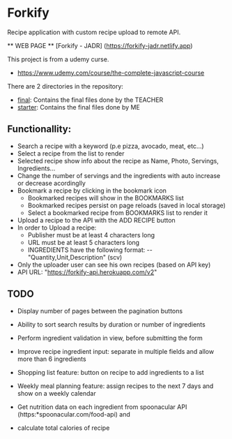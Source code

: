 # Forkify

Recipe application with custom recipe upload to remote API.

** WEB PAGE **
[Forkify - JADR] (https://forkify-jadr.netlify.app)

This project is from a udemy curse.

- https://www.udemy.com/course/the-complete-javascript-course

There are 2 directories in the repository:

- [final](https://github.com/JoseAlbDR/forkify/tree/main/final): Contains the final files done by the TEACHER
- [starter](https://github.com/JoseAlbDR/forkify/tree/main/starter): Contains the final files done by ME

## Functionallity:

- Search a recipe with a keyword (p.e pizza, avocado, meat, etc...)
- Select a recipe from the list to render
- Selected recipe show info about the recipe as Name, Photo, Servings, Ingredients...
- Change the number of servings and the ingredients with auto increase or decrease acordinglly
- Bookmark a recipe by clicking in the bookmark icon
  - Bookmarked recipes will show in the BOOKMARKS list
  - Bookmarked recipes persist on page reloads (saved in local storage)
  - Select a bookmarked recipe from BOOKMARKS list to render it
- Upload a recipe to the API with the ADD RECIPE button
- In order to Upload a recipe:
  - Publisher must be at least 4 characters long
  - URL must be at least 5 characters long
  - INGREDIENTS have the following format:
    -- "Quantity,Unit,Description" (scv)
- Only the uploader user can see his own recipes (based on API key)
- API URL: "https://forkify-api.herokuapp.com/v2"

## TODO

- Display number of pages between the pagination buttons
- Ability to sort search results by duration or number of ingredients
- Perform ingredient validation in view, before submitting the form
- Improve recipe ingredient input: separate in multiple fields and allow more than 6 ingredients

- Shopping list feature: button on recipe to add ingredients to a list
- Weekly meal planning feature: assign recipes to the next 7 days and show on a weekly calendar
- Get nutrition data on each ingredient from spoonacular API (https:\*spoonacular.com/food-api) and
- calculate total calories of recipe
